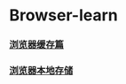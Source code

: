 # Browser-learn
### [浏览器缓存篇](https://github.com/lurenacm/Browser-learn/issues/1)

### [浏览器本地存储](https://github.com/lurenacm/Browser-learn/issues/2)